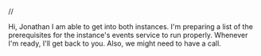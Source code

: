 //

Hi, Jonathan I am able to get into both instances. 
I'm preparing a list of the prerequisites for the instance's events service to run properly. Whenever I'm ready, I'll get back to you. Also, we might need to have a call.
